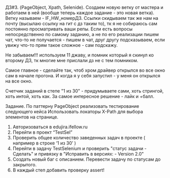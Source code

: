 ДЗ#3. (PageObject, Xpath, Selenide).
Создаем новую ветку от мастера и работаем в ней (вообще теперь каждое задание - это новая ветка).
Ветку называем - IF_HW_номерДЗ.
Ссылки скидываем так же нам на почту (высылаю ссылку на гит с дз таким то), тк я не собираюсь сам постоянно просматривать ваши репы.
Если есть вопросы непосредственно по самому заданию, а не по его реализации пишем чат, что-то не получается - пишем в чат, друг другу подсказываем, если увижу что-то прям такое сложное - сам подскажу.

Не забываем!!! используем 11 джаву, и помник который я скинул ко второму ДЗ, тк многие мне прислали дз не с тем помником.

Самое главное - сделайте так, чтоб хром драйвер открылся во все окно сам в начале прогона. И когда я у себя запустил - у меня он открылся на все окно.

Счетчик заданий в степе "1 из 30" - придумываете сами, хоть стрингой, хоть интой, хоть как. За самое интересное решение - лайк и +балл.

Задание.
По паттерну PageObject реализовать тестирование следующего кейса
Использовать локаторы X-Path для выбора элементов на странице.

1. Авторизоваться в edujira.ifellow.ru
2. Перейти в проект “TestSel”
3. Проверить общее количество заведенных задач в проекте ( например в  строке ‘1 из 30’ )
4. Перейти в задачу TestSelenium и проверить "статус задачи - Сделать" и привязку в
   "Исправить в версиях: - Version 2.0"
5. Создать новый баг с описанием. Перевести задачу по статусам до закрытого.
6. В каждый степ добавить проверку assert!